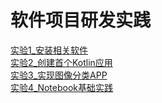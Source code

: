 # 软件项目研发实践
[实验1_安装相关软件](https://github.com/November-0/Software-project-R-amp-D-practice/blob/main/experiment1/README.md)\
[实验2_创建首个Kotlin应用](https://github.com/November-0/Software-project-R-amp-D-practice/blob/main/experiment2/README.md)\
[实验3_实现图像分类APP](https://github.com/November-0/Software-project-R-amp-D-practice/blob/main/experiment3/README.md)\
[实验4_Notebook基础实践](https://github.com/November-0/Software-project-R-amp-D-practice/blob/main/experiment4/README.md)
